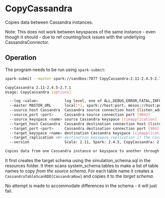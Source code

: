 CopyCassandra
=============

Copies data between Cassandra instances.

Note: This does not work between keyspaces of the same instance - even though it should - due to ref counting/lock
issues with the underlying CassandraConnector.

Operation
---------

The program needs to be run using `spark-submit`:

```bash
spark-submit --master spark://sandbox:7077 CopyCassandra-2.11-2.4.5-2.7.1-jar-with-dependencies.jar --help

CopyCassandra 2.11-2.4.5-2.7.1
Usage: CopyCassandra [options]

  --log <value>            log level, one of ALL,DEBUG,ERROR,FATAL,INFO,OFF,TRACE,WARN [OFF]
  --master MASTER_URL      local[*], spark://host:port, mesos://host:port or yarn []
  --source_host Cassandra  Cassandra source connection host (listen_address or seed in cassandra.yaml) [localhost]
  --source_port <port>     Cassandra source connection port [9042]
  --source_keyspace <name> source Cassandra keyspace [cimapplication]
  --target_host Cassandra  Cassandra destination connection host (listen_address or seed in cassandra.yaml) [localhost]
  --target_port <port>     Cassandra destination connection port [9042]
  --target_keyspace <name> destination Cassandra keyspace [cimapplication]
  --target_replication <#> destination keyspace replication if the Cassandra keyspace needs creation [1]
  --version                Scala: 2.11, Spark: 2.4.5, CopyCassandra: 2.7.1

Copies data from one Cassandra instance or keyspace to another through Spark.
```

It first creates the target schema using the simulation_schema.sql in the resources folder.
It then scans system_schema.tables to make a list of table names to copy *from the source schema*.
For each table name it creates a `CassandraTableScanRDD[CassandraRow]` and copies it to the *target schema*.

No attempt is made to accommodate differences in the schema - it will just fail.

